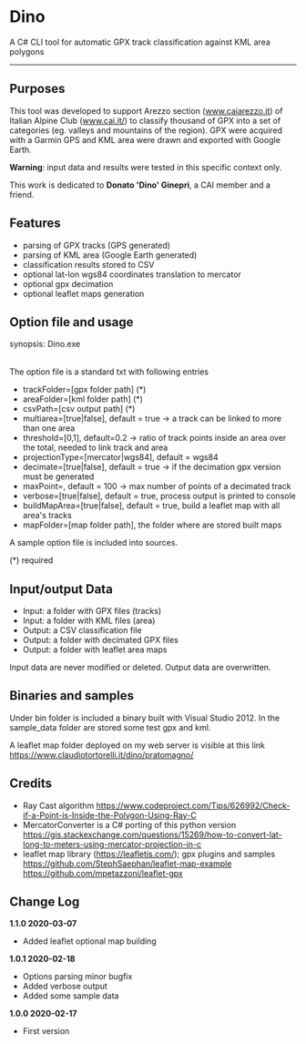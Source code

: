 # Dino
A C# CLI tool for automatic GPX track classification against KML area polygons

----

Purposes
--------
This tool was developed to support Arezzo section (www.caiarezzo.it) of Italian Alpine Club (www.cai.it/) to classify thousand of GPX into a set of categories (eg. valleys and mountains of the region).
GPX were acquired with a Garmin GPS and KML area were drawn and exported with Google Earth.

<b>Warning</b>: input data and results were tested in this specific context only.

This work is dedicated to <b>Donato 'Dino' Ginepri</b>, a CAI member and a friend.

Features
------
- parsing of GPX tracks (GPS generated)
- parsing of KML area (Google Earth generated)
- classification results stored to CSV
- optional lat-lon wgs84 coordinates translation to mercator
- optional gpx decimation
- optional leaflet maps generation

Option file and usage
------
synopsis: Dino.exe <option full file path>
  
The option file is a standard txt with following entries
- trackFolder=[gpx folder path]  (*)
- areaFolder=[kml folder path] (*)
- csvPath=[csv output path] (*)
- multiarea=[true|false], default = true -> a track can be linked to more than one area
- threshold=[0,1], default=0.2 -> ratio of track points inside an area over the total, needed to link track and area
- projectionType=[mercator|wgs84], default = wgs84
- decimate=[true|false], default = true -> if the decimation gpx version must be generated
- maxPoint=<integer>, default = 100 -> max number of points of a decimated track
- verbose=[true|false], default = true, process output is printed to console
- buildMapArea=[true|false], default = true, build a leaflet map with all area's tracks
- mapFolder=[map folder path], the folder where are stored built maps
  
A sample option file is included into sources.

(*) required

Input/output Data
------
- Input: a folder with GPX files (tracks)
- Input: a folder with KML files (area)
- Output: a CSV classification file
- Output: a folder with decimated GPX files
- Output: a folder with leaflet area maps

Input data are never modified or deleted.
Output data are overwritten.

Binaries and samples
------
Under bin folder is included a binary built with Visual Studio 2012.
In the sample_data folder are stored some test gpx and kml.

A leaflet map folder deployed on my web server is visible at this link
https://www.claudiotortorelli.it/dino/pratomagno/

Credits
-----
- Ray Cast algorithm 
  https://www.codeproject.com/Tips/626992/Check-if-a-Point-is-Inside-the-Polygon-Using-Ray-C
- MercatorConverter is a C# porting of this python version 
  https://gis.stackexchange.com/questions/15269/how-to-convert-lat-long-to-meters-using-mercator-projection-in-c
- leaflet map library (https://leafletjs.com/); gpx plugins and samples
  https://github.com/StephSaephan/leaflet-map-example
  https://github.com/mpetazzoni/leaflet-gpx

Change Log
------
<b>1.1.0 2020-03-07</b>
- Added leaflet optional map building

<b>1.0.1 2020-02-18</b>
- Options parsing minor bugfix
- Added verbose output
- Added some sample data

<b>1.0.0 2020-02-17</b>
- First version
